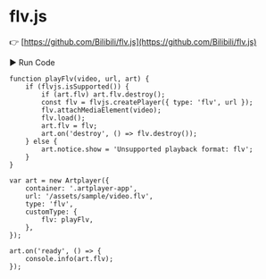 # flv.js

👉 [https://github.com/Bilibili/flv.js](https://github.com/Bilibili/flv.js)

<div className="run-code" data-libs="https://cdnjs.cloudflare.com/ajax/libs/flv.js/1.6.2/flv.min.js">
    ▶ Run Code
</div>

```js{19,24}
function playFlv(video, url, art) {
    if (flvjs.isSupported()) {
        if (art.flv) art.flv.destroy();
        const flv = flvjs.createPlayer({ type: 'flv', url });
        flv.attachMediaElement(video);
        flv.load();
        art.flv = flv; 
        art.on('destroy', () => flv.destroy());
    } else {
        art.notice.show = 'Unsupported playback format: flv';
    }
}

var art = new Artplayer({
    container: '.artplayer-app',
    url: '/assets/sample/video.flv',
    type: 'flv',
    customType: {
        flv: playFlv,
    },
});

art.on('ready', () => {
    console.info(art.flv);
});
```